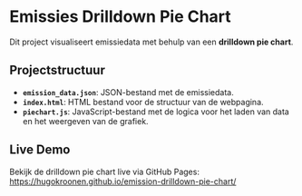 # Emissies Drilldown Pie Chart

Dit project visualiseert emissiedata met behulp van een **drilldown pie chart**. 

## Projectstructuur
- **`emission_data.json`**: JSON-bestand met de emissiedata.
- **`index.html`**: HTML bestand voor de structuur van de webpagina. 
- **`piechart.js`**: JavaScript-bestand met de logica voor het laden van data en het weergeven van de grafiek.

## Live Demo
Bekijk de drilldown pie chart live via GitHub Pages:  
https://hugokroonen.github.io/emission-drilldown-pie-chart/
